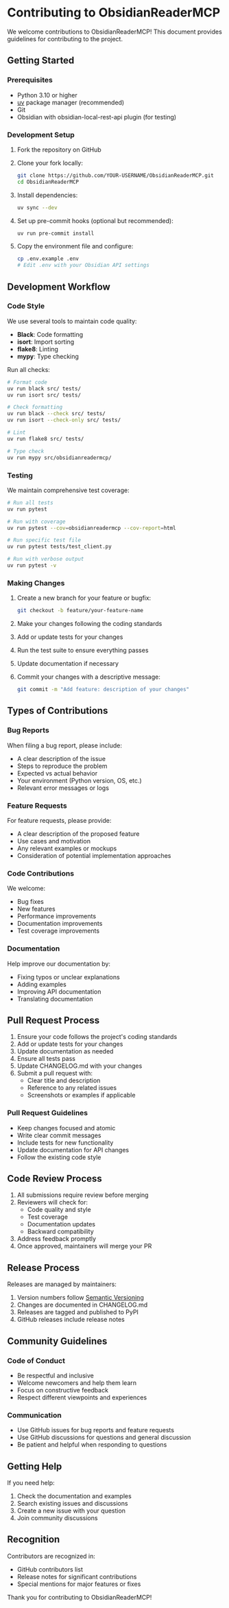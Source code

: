 # Contributing to ObsidianReaderMCP

We welcome contributions to ObsidianReaderMCP! This document provides guidelines for contributing to the project.

## Getting Started

### Prerequisites

- Python 3.10 or higher
- [uv](https://docs.astral.sh/uv/) package manager (recommended)
- Git
- Obsidian with obsidian-local-rest-api plugin (for testing)

### Development Setup

1. Fork the repository on GitHub
2. Clone your fork locally:
   ```bash
   git clone https://github.com/YOUR-USERNAME/ObsidianReaderMCP.git
   cd ObsidianReaderMCP
   ```

3. Install dependencies:
   ```bash
   uv sync --dev
   ```

4. Set up pre-commit hooks (optional but recommended):
   ```bash
   uv run pre-commit install
   ```

5. Copy the environment file and configure:
   ```bash
   cp .env.example .env
   # Edit .env with your Obsidian API settings
   ```

## Development Workflow

### Code Style

We use several tools to maintain code quality:

- **Black**: Code formatting
- **isort**: Import sorting
- **flake8**: Linting
- **mypy**: Type checking

Run all checks:
```bash
# Format code
uv run black src/ tests/
uv run isort src/ tests/

# Check formatting
uv run black --check src/ tests/
uv run isort --check-only src/ tests/

# Lint
uv run flake8 src/ tests/

# Type check
uv run mypy src/obsidianreadermcp/
```

### Testing

We maintain comprehensive test coverage:

```bash
# Run all tests
uv run pytest

# Run with coverage
uv run pytest --cov=obsidianreadermcp --cov-report=html

# Run specific test file
uv run pytest tests/test_client.py

# Run with verbose output
uv run pytest -v
```

### Making Changes

1. Create a new branch for your feature or bugfix:
   ```bash
   git checkout -b feature/your-feature-name
   ```

2. Make your changes following the coding standards

3. Add or update tests for your changes

4. Run the test suite to ensure everything passes

5. Update documentation if necessary

6. Commit your changes with a descriptive message:
   ```bash
   git commit -m "Add feature: description of your changes"
   ```

## Types of Contributions

### Bug Reports

When filing a bug report, please include:

- A clear description of the issue
- Steps to reproduce the problem
- Expected vs actual behavior
- Your environment (Python version, OS, etc.)
- Relevant error messages or logs

### Feature Requests

For feature requests, please provide:

- A clear description of the proposed feature
- Use cases and motivation
- Any relevant examples or mockups
- Consideration of potential implementation approaches

### Code Contributions

We welcome:

- Bug fixes
- New features
- Performance improvements
- Documentation improvements
- Test coverage improvements

### Documentation

Help improve our documentation by:

- Fixing typos or unclear explanations
- Adding examples
- Improving API documentation
- Translating documentation

## Pull Request Process

1. Ensure your code follows the project's coding standards
2. Add or update tests for your changes
3. Update documentation as needed
4. Ensure all tests pass
5. Update CHANGELOG.md with your changes
6. Submit a pull request with:
   - Clear title and description
   - Reference to any related issues
   - Screenshots or examples if applicable

### Pull Request Guidelines

- Keep changes focused and atomic
- Write clear commit messages
- Include tests for new functionality
- Update documentation for API changes
- Follow the existing code style

## Code Review Process

1. All submissions require review before merging
2. Reviewers will check for:
   - Code quality and style
   - Test coverage
   - Documentation updates
   - Backward compatibility
3. Address feedback promptly
4. Once approved, maintainers will merge your PR

## Release Process

Releases are managed by maintainers:

1. Version numbers follow [Semantic Versioning](https://semver.org/)
2. Changes are documented in CHANGELOG.md
3. Releases are tagged and published to PyPI
4. GitHub releases include release notes

## Community Guidelines

### Code of Conduct

- Be respectful and inclusive
- Welcome newcomers and help them learn
- Focus on constructive feedback
- Respect different viewpoints and experiences

### Communication

- Use GitHub issues for bug reports and feature requests
- Use GitHub discussions for questions and general discussion
- Be patient and helpful when responding to questions

## Getting Help

If you need help:

1. Check the documentation and examples
2. Search existing issues and discussions
3. Create a new issue with your question
4. Join community discussions

## Recognition

Contributors are recognized in:

- GitHub contributors list
- Release notes for significant contributions
- Special mentions for major features or fixes

Thank you for contributing to ObsidianReaderMCP!
